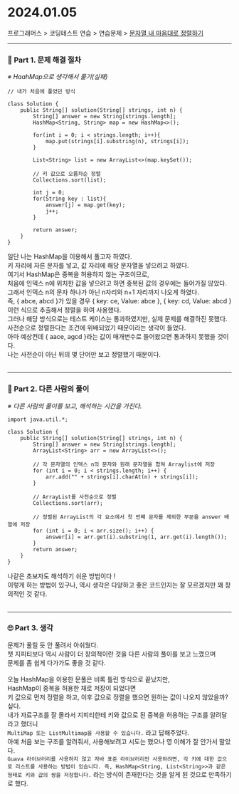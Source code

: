 
# 2024.01.05

프로그래머스 > 코딩테스트 연습 > 연습문제 > [문자열 내 마음대로 정렬하기](https://school.programmers.co.kr/learn/courses/30/lessons/12915)

---
### 📌 Part 1. 문제 해결 절차
_※ HaahMap으로 생각해서 풀기(실패)_<br>
```
// 내가 처음에 풀었던 방식

class Solution {
    public String[] solution(String[] strings, int n) {
        String[] answer = new String[strings.length];
        HashMap<String, String> map = new HashMap<>();

        for(int i = 0; i < strings.length; i++){
            map.put(strings[i].substring(n), strings[i]);
        }

        List<String> list = new ArrayList<>(map.keySet());
        
        // 키 값으로 오름차순 정렬
        Collections.sort(list);

        int j = 0;
        for(String key : list){
            answer[j] = map.get(key);
            j++;
        }

        return answer;
    }
}
```
일단 나는 HashMap을 이용해서 풀고자 하였다.<br>
키 자리에 자른 문자를 넣고, 값 자리에 해당 문자열을 넣으려고 하였다.<br>
여기서 HashMap은 중복을 허용하지 않는 구조이므로,<br>
처음에 인덱스 n에 위치한 값을 넣으려고 하면 중복된 값의 경우에는 들어가질 않았다.<br>
그래서 인덱스 n의 문자 하나가 아닌 n자리와 n+1 자리까지 나오게 하였다.<br>
즉, { abce, abcd }가 있을 경우 { key: ce, Value: abce }, { key: cd, Value: abcd } <br>
이런 식으로 추출해서 정렬을 하여 사용했다.<br>
그러나 해당 방식으로는 테스트 케이스는 통과하였지만, 실제 문제를 해결하진 못했다.<br>
사전순으로 정렬한다는 조건에 위배되었기 때문이라는 생각이 들었다.<br>
아마 예상컨데 { aace, agcd }라는 값이 매개변수로 들어왔으면 통과하지 못했을 것이다.<br>
나는 사전순이 아닌 뒤의 몇 단어만 보고 정렬했기 때문이다.<br>
<br>

---
### 📌 Part 2. 다른 사람의 풀이
_※ 다른 사람의 풀이를 보고, 해석하는 시간을 가진다._<br>
```
import java.util.*;

class Solution {
    public String[] solution(String[] strings, int n) {
        String[] answer = new String[strings.length];
        ArrayList<String> arr = new ArrayList<>();
        
        // 각 문자열의 인덱스 n의 문자와 원래 문자열을 합쳐 Arraylist에 저장
        for (int i = 0; i < strings.length; i++) {
            arr.add("" + strings[i].charAt(n) + strings[i]);
        }
        
        // ArrayList를 사전순으로 정렬
        Collections.sort(arr);
        
        // 정렬된 ArrayList의 각 요소에서 첫 번째 문자를 제외한 부분을 answer 배열에 저장
        for (int i = 0; i < arr.size(); i++) {
            answer[i] = arr.get(i).substring(1, arr.get(i).length());
        }
        return answer;
    }
}
```
나같은 초보자도 해석하기 쉬운 방법이다 !<br>
이렇게 하는 방법이 있구나, 역시 생각은 다양하고 좋은 코드인지는 잘 모르겠지만 꽤 창의적인 것 같다.<br>
<br>

---
### 🙄 Part 3. 생각
문제가 풀릴 듯 안 풀려서 아쉬웠다.<br>
챗 지피티보다 역시 사람이 더 창의적이란 것을 다른 사람의 풀이를 보고 느꼈으며 <br>
문제를 좀 쉽게 다가가도 좋을 것 같다.<br>
<br>
오늘 HashMap을 이용한 문풀은 비록 틀린 방식으로 끝났지만,<br>
HashMap이 중복을 허용한 채로 저장이 되었다면 <br>
키 값으로 먼저 정렬을 하고, 이후 값으로 정렬을 했으면 원하는 값이 나오지 않았을까? 싶다.<br>
내가 자료구조를 잘 몰라서 지피티한테 키와 값으로 된 중복을 허용하는 구조를 알려달라고 했더니<br>
`MultiMap 또는 ListMultimap을 사용할 수 있습니다.` 라고 답해주었다.<br>
아예 처음 보는 구조를 알려줘서, 사용해보려고 시도는 했으나 영 이해가 잘 안가서 말았다.<br>
`Guava 라이브러리를 사용하지 않고 자바 표준 라이브러리만 사용하려면, 각 키에 대한 값으로 리스트를 사용하는 방법이 있습니다. 즉, HashMap<String, List<String>>과 같은 형태로 키와 값의 쌍을 저장합니다.`
라는 방식이 존재한다는 것을 알게 된 것으로 만족하기로 했다.
<br>